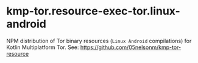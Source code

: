 # kmp-tor.resource-exec-tor.linux-android

NPM distribution of Tor binary resources (`Linux Android` compilations) 
for Kotlin Multiplatform Tor. See: https://github.com/05nelsonm/kmp-tor-resource
